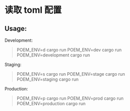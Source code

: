 # 读取 toml 配置
## Usage:

Development:

> POEM_ENV=d cargo run
> POEM_ENV=dev cargo run
> POEM_ENV=development cargo run

Staging:

> POEM_ENV=s cargo run
> POEM_ENV=stage cargo run
> POEM_ENV=staging cargo run

Production:

> POEM_ENV=p cargo run
> POEM_ENV=prod cargo run
> POEM_ENV=production cargo run